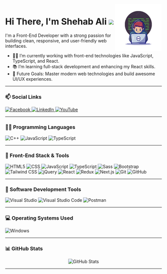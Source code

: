 <img align="right" src="https://raw.githubusercontent.com/mohamedelkashef15/mohamedelkashef15/main/github-profile.png" width="30%">

<h1>
  Hi There, I'm Shehab Ali 
  <img src="https://media.giphy.com/media/hvRJCLFzcasrR4ia7z/giphy.gif" width="28">
</h1>

<p>
I'm a Front-End Developer with a strong passion for building clean, responsive, and user-friendly web interfaces.
</p>

- 👨‍💻 I’m currently working with front-end technologies like JavaScript, TypeScript, and React.  
- 📚 I’m learning full-stack development and enhancing my React skills.  
- 🎯 Future Goals: Master modern web technologies and build awesome UI/UX experiences.  

---

### 📫 Social Links

<p>
  <a href="https://www.facebook.com/profile.php?id=61550362642349">
    <img src="https://img.shields.io/badge/-Facebook-3b5998?style=flat&logo=facebook&logoColor=white" alt="Facebook">
  </a>
  <a href="https://www.linkedin.com/in/shehabali241/">
    <img src="https://img.shields.io/badge/-Linkedin-0072b1?style=flat&logo=linkedin&logoColor=white" alt="LinkedIn">
  </a>
  <a href="https://www.youtube.com/@shehabAli-v2j">
    <img src="https://img.shields.io/badge/-YouTube-c4302b?style=flat&logo=youtube&logoColor=white" alt="YouTube">
  </a>
</p>


---    


### 👨‍💻 Programming Languages

<p>
  <img src="https://img.shields.io/badge/-C++-00599C?style=flat&logo=c%2b%2b&logoColor=white" alt="C++" />
  <img src="https://img.shields.io/badge/-JavaScript-F7DF1E?style=flat&logo=javascript&logoColor=black" alt="JavaScript" />
  <img src="https://img.shields.io/badge/-TypeScript-3178C6?style=flat&logo=typescript&logoColor=white" alt="TypeScript" />
</p>

---




### 🚀 Front-End Stack & Tools

<p>
  <img src="https://img.shields.io/badge/-HTML5-E34F26?style=flat&logo=html5&logoColor=white" alt="HTML5" />
  <img src="https://img.shields.io/badge/-CSS-1572B6?style=flat&logo=css&logoColor=white" alt="CSS" />
  <img src="https://img.shields.io/badge/-JavaScript-F7DF1E?style=flat&logo=javascript&logoColor=black" alt="JavaScript" />
  <img src="https://img.shields.io/badge/-TypeScript-3178C6?style=flat&logo=typescript&logoColor=white" alt="TypeScript" />
  <img src="https://img.shields.io/badge/-Sass-CC6699?style=flat&logo=sass&logoColor=white" alt="Sass" />
  <img src="https://img.shields.io/badge/-Bootstrap-7952B3?style=flat&logo=bootstrap&logoColor=white" alt="Bootstrap" />
  <img src="https://img.shields.io/badge/-Tailwind%20CSS-06B6D4?style=flat&logo=tailwind-css&logoColor=white" alt="Tailwind CSS" />
  <img src="https://img.shields.io/badge/-jQuery-0769AD?style=flat&logo=jquery&logoColor=white" alt="jQuery" />
  <img src="https://img.shields.io/badge/-React-61DAFB?style=flat&logo=react&logoColor=black" alt="React" />
  <img src="https://img.shields.io/badge/-Redux-764ABC?style=flat&logo=redux&logoColor=white" alt="Redux" />
  <img src="https://img.shields.io/badge/-Next.js-000000?style=flat&logo=next.js&logoColor=white" alt="Next.js" />
  <img src="https://img.shields.io/badge/-Git-F05032?style=flat&logo=git&logoColor=white" alt="Git" />
  <img src="https://img.shields.io/badge/-GitHub-181717?style=flat&logo=github&logoColor=white" alt="GitHub" />
</p>




---


### 🧰 Software Development Tools

<p>
  <img src="https://img.shields.io/badge/-Visual%20Studio-5C2D91?style=flat&logo=visual-studio&logoColor=white" alt="Visual Studio" />
  <img src="https://img.shields.io/badge/-VS%20Code-007ACC?style=flat&logo=visual-studio-code&logoColor=white" alt="Visual Studio Code" />
  <img src="https://img.shields.io/badge/-Postman-FF6C37?style=flat&logo=postman&logoColor=white" alt="Postman" />
</p>

---


### 💻 Operating Systems Used

<p>

  <img src="https://img.shields.io/badge/-Windows-0078D6?style=flat&logo=windows&logoColor=white" alt="Windows" />
</p>

---





### 📊 GitHub Stats

<p align="center">
  <img src="https://github-readme-stats.vercel.app/api?username=shehabali-dev&show_icons=true&theme=tokyonight" alt="GitHub Stats" />
</p>





---

